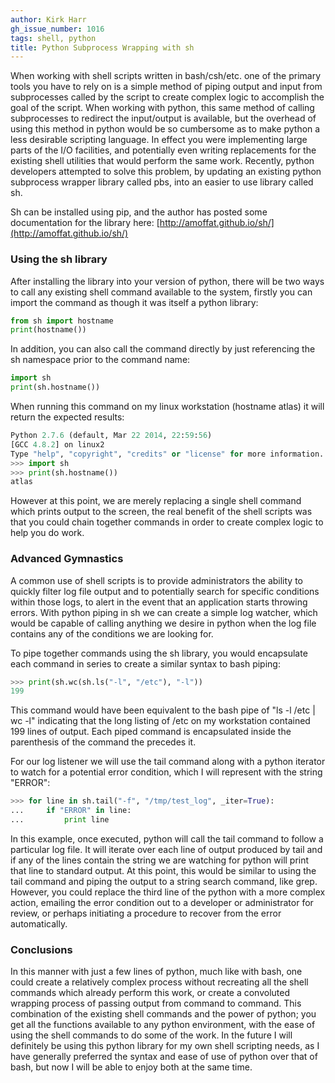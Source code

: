 ```yaml
---
author: Kirk Harr
gh_issue_number: 1016
tags: shell, python
title: Python Subprocess Wrapping with sh
---
```


When working with shell scripts written in bash/csh/etc. one of the primary tools you have to rely on is a simple method of piping output and input from subprocesses called by the script to create complex logic to accomplish the goal of the script. When working with python, this same method of calling subprocesses to redirect the input/output is available, but the overhead of using this method in python would be so cumbersome as to make python a less desirable scripting language. In effect you were implementing large parts of the I/O facilities, and potentially even writing replacements for the existing shell utilities that would perform the same work. Recently, python developers attempted to solve this problem, by updating an existing python subprocess wrapper library called pbs, into an easier to use library called sh.

Sh can be installed using pip, and the author has posted some documentation for the library here: [http://amoffat.github.io/sh/](http://amoffat.github.io/sh/)

### Using the sh library

After installing the library into your version of python, there will be two ways to call any existing shell command available to the system, firstly you can import the command as though it was itself a python library:

```python
from sh import hostname
print(hostname())
```

In addition, you can also call the command directly by just referencing the sh namespace prior to the command name:

```python
import sh
print(sh.hostname())
```

When running this command on my linux workstation (hostname atlas) it will return the expected results:

```python
Python 2.7.6 (default, Mar 22 2014, 22:59:56)
[GCC 4.8.2] on linux2
Type "help", "copyright", "credits" or "license" for more information.
>>> import sh
>>> print(sh.hostname())
atlas
```

However at this point, we are merely replacing a single shell command which prints output to the screen, the real benefit of the shell scripts was that you could chain together commands in order to create complex logic to help you do work.

### Advanced Gymnastics

A common use of shell scripts is to provide administrators the ability to quickly filter log file output and to potentially search for specific conditions within those logs, to alert in the event that an application starts throwing errors. With python piping in sh we can create a simple log watcher, which would be capable of calling anything we desire in python when the log file contains any of the conditions we are looking for.

To pipe together commands using the sh library, you would encapsulate each command in series to create a similar syntax to bash piping:

```python
>>> print(sh.wc(sh.ls("-l", "/etc"), "-l"))
199
```

This command would have been equivalent to the bash pipe of "ls -l /etc | wc -l" indicating that the long listing of /etc on my workstation contained 199 lines of output. Each piped command is encapsulated inside the parenthesis of the command the precedes it.

For our log listener we will use the tail command along with a python iterator to watch for a potential error condition, which I will represent with the string "ERROR":

```python
>>> for line in sh.tail("-f", "/tmp/test_log", _iter=True):
...     if "ERROR" in line:
...         print line
```

In this example, once executed, python will call the tail command to follow a particular log file. It will iterate over each line of output produced by tail and if any of the lines contain the string we are watching for python will print that line to standard output. At this point, this would be similar to using the tail command and piping the output to a string search command, like grep. However, you could replace the third line of the python with a more complex action, emailing the error condition out to a developer or administrator for review, or perhaps initiating a procedure to recover from the error automatically.

### Conclusions

In this manner with just a few lines of python, much like with bash, one could create a relatively complex process without recreating all the shell commands which already perform this work, or create a convoluted wrapping process of passing output from command to command. This combination of the existing shell commands and the power of python; you get all the functions available to any python environment, with the ease of using the shell commands to do some of the work. In the future I will definitely be using this python library for my own shell scripting needs, as I have generally preferred the syntax and ease of use of python over that of bash, but now I will be able to enjoy both at the same time.
